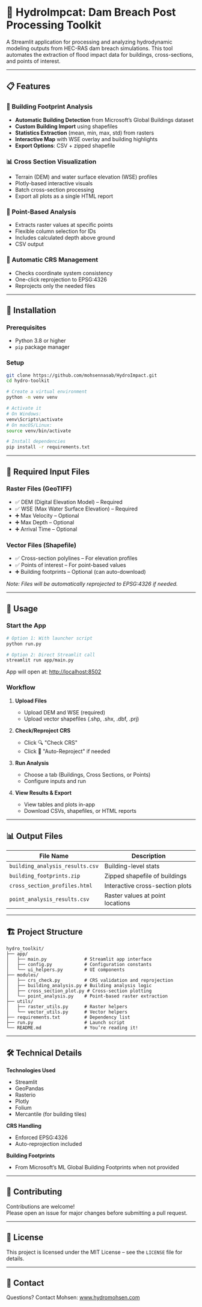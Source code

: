 
# 🌊 HydroImpcat: Dam Breach Post Processing Toolkit

A Streamlit application for processing and analyzing hydrodynamic modeling outputs from HEC-RAS dam breach simulations. This tool automates the extraction of flood impact data for buildings, cross-sections, and points of interest.

---

## 📋 Features

### 🏢 Building Footprint Analysis
- **Automatic Building Detection** from Microsoft’s Global Buildings dataset
- **Custom Building Import** using shapefiles
- **Statistics Extraction** (mean, min, max, std) from rasters
- **Interactive Map** with WSE overlay and building highlights
- **Export Options**: CSV + zipped shapefile

### 📊 Cross Section Visualization
- Terrain (DEM) and water surface elevation (WSE) profiles
- Plotly-based interactive visuals
- Batch cross-section processing
- Export all plots as a single HTML report

### 📍 Point-Based Analysis
- Extracts raster values at specific points
- Flexible column selection for IDs
- Includes calculated depth above ground
- CSV output

### 🔄 Automatic CRS Management
- Checks coordinate system consistency
- One-click reprojection to EPSG:4326
- Reprojects only the needed files

---

## 🚀 Installation

### Prerequisites
- Python 3.8 or higher
- `pip` package manager

### Setup
```bash
git clone https://github.com/mohsennasab/HydroImpact.git
cd hydro-toolkit

# Create a virtual environment
python -m venv venv

# Activate it
# On Windows:
venv\Scripts\activate
# On macOS/Linux:
source venv/bin/activate

# Install dependencies
pip install -r requirements.txt
```

---

## 📁 Required Input Files

### Raster Files (GeoTIFF)
- ✅ DEM (Digital Elevation Model) – Required  
- ✅ WSE (Max Water Surface Elevation) – Required  
- ➕ Max Velocity – Optional  
- ➕ Max Depth – Optional  
- ➕ Arrival Time – Optional  

### Vector Files (Shapefile)
- ✅ Cross-section polylines – For elevation profiles  
- ✅ Points of interest – For point-based values  
- ➕ Building footprints – Optional (can auto-download)

*Note: Files will be automatically reprojected to EPSG:4326 if needed.*

---

## 🎯 Usage

### Start the App
```bash
# Option 1: With launcher script
python run.py

# Option 2: Direct Streamlit call
streamlit run app/main.py
```

App will open at: [http://localhost:8502](http://localhost:8502)

### Workflow

1. **Upload Files**
   - Upload DEM and WSE (required)
   - Upload vector shapefiles (.shp, .shx, .dbf, .prj)

2. **Check/Reproject CRS**
   - Click 🔍 "Check CRS"
   - Click 🔄 "Auto-Reproject" if needed

3. **Run Analysis**
   - Choose a tab (Buildings, Cross Sections, or Points)
   - Configure inputs and run

4. **View Results & Export**
   - View tables and plots in-app
   - Download CSVs, shapefiles, or HTML reports

---

## 📊 Output Files

| File Name | Description |
|-----------|-------------|
| `building_analysis_results.csv` | Building-level stats |
| `building_footprints.zip` | Zipped shapefile of buildings |
| `cross_section_profiles.html` | Interactive cross-section plots |
| `point_analysis_results.csv` | Raster values at point locations |

---

## 🏗️ Project Structure

```
hydro_toolkit/
├── app/
│   ├── main.py              # Streamlit app interface
│   ├── config.py            # Configuration constants
│   └── ui_helpers.py        # UI components
├── modules/
│   ├── crs_check.py         # CRS validation and reprojection
│   ├── building_analysis.py # Building analysis logic
│   ├── cross_section_plot.py # Cross-section plotting
│   └── point_analysis.py    # Point-based raster extraction
├── utils/
│   ├── raster_utils.py      # Raster helpers
│   └── vector_utils.py      # Vector helpers
├── requirements.txt         # Dependency list
├── run.py                   # Launch script
└── README.md                # You’re reading it!
```

---

## 🛠️ Technical Details

**Technologies Used**
- Streamlit
- GeoPandas
- Rasterio
- Plotly
- Folium
- Mercantile (for building tiles)

**CRS Handling**
- Enforced EPSG:4326
- Auto-reprojection included

**Building Footprints**
- From Microsoft’s ML Global Building Footprints when not provided

---

## 🤝 Contributing

Contributions are welcome!  
Please open an issue for major changes before submitting a pull request.

---

## 📝 License

This project is licensed under the MIT License – see the `LICENSE` file for details.

---

## 📧 Contact

Questions? 
Contact Mohsen: www.hydromohsen.com
